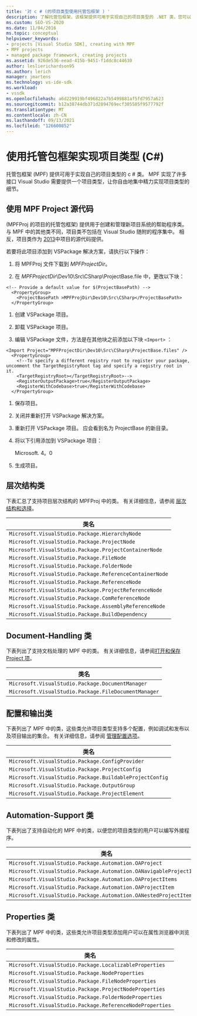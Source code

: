 ```yaml
---
title: '对 c # (的项目类型使用托管包框架 ) '
description: 了解托管包框架，该框架提供可用于实现自己的项目类型的 .NET 类，您可以使用这些类或从继承这些类。
ms.custom: SEO-VS-2020
ms.date: 11/04/2016
ms.topic: conceptual
helpviewer_keywords:
- projects [Visual Studio SDK], creating with MPF
- MPF projects
- managed package framework, creating projects
ms.assetid: 926de536-eead-415b-9451-f1ddc8c44630
author: leslierichardson95
ms.author: lerich
manager: jmartens
ms.technology: vs-ide-sdk
ms.workload:
- vssdk
ms.openlocfilehash: a6d229919bf496822a7b5499881af5fd7957a623
ms.sourcegitcommit: b12a38744db371d2894769ecf305585f9577792f
ms.translationtype: MT
ms.contentlocale: zh-CN
ms.lasthandoff: 09/13/2021
ms.locfileid: "126600852"
---
```

# <a name="using-the-managed-package-framework-to-implement-a-project-type-c"></a>使用托管包框架实现项目类型 (C#)
托管包框架 (MPF) 提供可用于实现自己的项目类型的 c # 类。 MPF 实现了许多接口 Visual Studio 需要提供一个项目类型，让你自由地集中精力实现项目类型的细节。

## <a name="using-the-mpf-project-source-code"></a>使用 MPF Project 源代码
  (MPFProj 的项目的托管包框架) 提供用于创建和管理新项目系统的帮助程序类。 与 MPF 中的其他类不同，项目类不包括在 Visual Studio 随附的程序集中。 相反，项目类作为 [2013](https://github.com/tunnelvisionlabs/MPFProj10)中项目的源代码提供。

 若要将此项目添加到 VSPackage 解决方案，请执行以下操作：

1. 将 MPFProj 文件下载到 *MPFProjectDir*。

2. 在 *MPFProjectDir*\Dev10\Src\CSharp\ProjectBase.file 中，更改以下块：

```
<!-- Provide a default value for $(ProjectBasePath) -->
  <PropertyGroup>
    <ProjectBasePath >MPFProjDir\Dev10\Src\CSharp</ProjectBasePath>
  </PropertyGroup>
```

1. 创建 VSPackage 项目。

2. 卸载 VSPackage 项目。

3. 编辑 VSPackage 文件，方法是在其他块之前添加以下块 `<Import>` ：

```
<Import Project="MPFProjectDir\Dev10\Src\CSharp\ProjectBase.files" />
  <PropertyGroup>
    <!--To specify a different registry root to register your package, uncomment the TargetRegistryRoot tag and specify a registry root in it.
    <TargetRegistryRoot></TargetRegistryRoot>-->
    <RegisterOutputPackage>true</RegisterOutputPackage>
    <RegisterWithCodebase>true</RegisterWithCodebase>
  </PropertyGroup>
```

1. 保存项目。

2. 关闭并重新打开 VSPackage 解决方案。

3. 重新打开 VSPackage 项目。 应会看到名为 ProjectBase 的新目录。

4. 将以下引用添加到 VSPackage 项目：

     Microsoft. 4。0

5. 生成项目。

## <a name="hierarchy-classes"></a>层次结构类
 下表汇总了支持项目层次结构的 MPFProj 中的类。 有关详细信息，请参阅 [层次结构和选择](../../extensibility/internals/hierarchies-and-selection.md)。

|类名|
|----------------|
|`Microsoft.VisualStudio.Package.HierarchyNode`|
|`Microsoft.VisualStudio.Package.ProjectNode`|
|`Microsoft.VisualStudio.Package.ProjectContainerNode`|
|`Microsoft.VisualStudio.Package.FileNode`|
|`Microsoft.VisualStudio.Package.FolderNode`|
|`Microsoft.VisualStudio.Package.ReferenceContainerNode`|
|`Microsoft.VisualStudio.Package.ReferenceNode`|
|`Microsoft.VisualStudio.Package.ProjectReferenceNode`|
|`Microsoft.VisualStudio.Package.ComReferenceNode`|
|`Microsoft.VisualStudio.Package.AssemblyReferenceNode`|
|`Microsoft.VisualStudio.Package.BuildDependency`|

## <a name="document-handling-classes"></a>Document-Handling 类
 下表列出了支持文档处理的 MPF 中的类。 有关详细信息，请参阅[打开和保存 Project 项](../../extensibility/internals/opening-and-saving-project-items.md)。

|类名|
|----------------|
|`Microsoft.VisualStudio.Package.DocumentManager`|
|`Microsoft.VisualStudio.Package.FileDocumentManager`|

## <a name="configuration-and-output-classes"></a>配置和输出类
 下表列出了 MPF 中的类，这些类允许项目类型支持多个配置，例如调试和发布以及项目输出的集合。 有关详细信息，请参阅 [管理配置选项](../../extensibility/internals/managing-configuration-options.md)。

|类名|
|----------------|
|`Microsoft.VisualStudio.Package.ConfigProvider`|
|`Microsoft.VisualStudio.Package.ProjectConfig`|
|`Microsoft.VisualStudio.Package.BuildableProjectConfig`|
|`Microsoft.VisualStudio.Package.OutputGroup`|
|`Microsoft.VisualStudio.Package.ProjectElement`|

## <a name="automation-support-classes"></a>Automation-Support 类
 下表列出了支持自动化的 MPF 中的类，以便您的项目类型的用户可以编写外接程序。

|类名|
|----------------|
|`Microsoft.VisualStudio.Package.Automation.OAProject`|
|`Microsoft.VisualStudio.Package.Automation.OANavigableProjectItems`|
|`Microsoft.VisualStudio.Package.Automation.OAProjectItems`|
|`Microsoft.VisualStudio.Package.Automation.OAProjectItem`|
|`Microsoft.VisualStudio.Package.Automation.OANestedProjectItem`|

## <a name="properties-classes"></a>Properties 类
 下表列出了 MPF 中的类，这些类允许项目类型添加用户可以在属性浏览器中浏览和修改的属性。

|类名|
|----------------|
|`Microsoft.VisualStudio.Package.LocalizableProperties`|
|`Microsoft.VisualStudio.Package.NodeProperties`|
|`Microsoft.VisualStudio.Package.FileNodeProperties`|
|`Microsoft.VisualStudio.Package.ProjectNodeProperties`|
|`Microsoft.VisualStudio.Package.FolderNodeProperties`|
|`Microsoft.VisualStudio.Package.ReferenceNodeProperties`|
